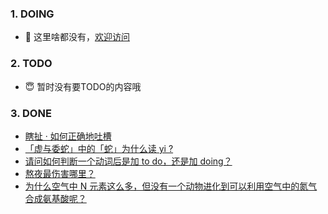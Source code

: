 ### 1. DOING
- 👋 这里啥都没有，[欢迎访问](https://fangler.github.io/)

### 2. TODO 
- 😇 暂时没有要TODO的内容哦

### 3. DONE
<!-- BLOG-POST-LIST:START -->
- [瞎扯 · 如何正确地吐槽](https://daily.zhihu.com/story/9762170)
- [「虚与委蛇」中的「蛇」为什么读 yi ?](https://daily.zhihu.com/story/9762058)
- [请问如何判断一个动词后是加 to do，还是加 doing？](https://daily.zhihu.com/story/9762069)
- [熬夜最伤害哪里？](https://daily.zhihu.com/story/9762073)
- [为什么空气中 N 元素这么多，但没有一个动物进化到可以利用空气中的氮气合成氨基酸呢？](https://daily.zhihu.com/story/9762090)
<!-- BLOG-POST-LIST:END -->
